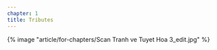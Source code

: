 ```yaml
---
chapter: 1
title: Tributes
---
```


{% image "article/for-chapters/Scan Tranh ve Tuyet Hoa 3_edit.jpg" %}
